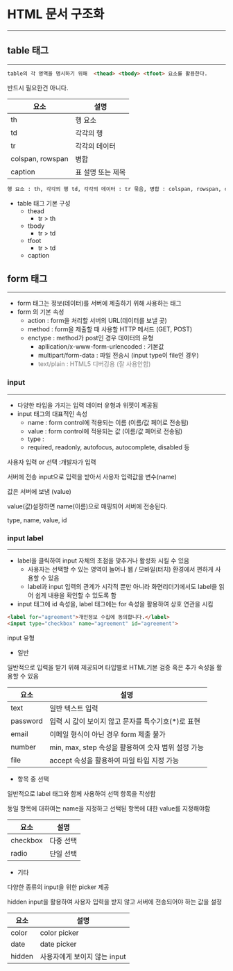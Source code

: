 # HTML 문서 구조화

---



## table 태그

---



```html
table의 각 영역을 명시하기 위해  <thead> <tbody> <tfoot> 요소를 활용한다.
```

반드시 필요한건 아니다.





| 요소             | 설명              |
| ---------------- | ----------------- |
| th               | 행 요소           |
| td               | 각각의 행         |
| tr               | 각각의 데이터     |
| colspan, rowspan | 병합              |
| caption          | 표 설명 또는 제목 |



```html
행 요소 : th, 각각의 행 td, 각각의 데이터 : tr 묶음, 병합 : colspan, rowspan, caption: 표 설명 또는 제목
```



- table 태그 기본 구성
  - thead
    - tr > th
  - tbody
    - tr > td
  - tfoot
    - tr > td
  - caption





## form 태그

---

- form  태그는 정보(데이터)를 서버에 제출하기 위해 사용하는 태그
- form 의 기본 속성
  - action : form을 처리할 서버의 URL(데이터를 보낼 곳)
  - method : form을 제출할 때 사용할 HTTP 메서드 (GET, POST)
  - enctype : method가 post인 경우 데이터의 유형
    - apllication/x-www-form-urlencoded : 기본값
    - multipart/form-data : 파일 전송시 (input type이 file인 경우)
    - <span style="color:gray">text/plain : HTML5 디버깅용 (잘 사용안함)</span>



### input

---

- 다양한 타입을 가지는 입력 데이터 유형과 위젯이 제공됨
- input 태그의 대표적인 속성
  - name : form control에 적용되는 이름 (이름/값 페어로 전송됨)
  - value : form control에 적용되는 값 (이름/값 페어로 전송됨)
  - type : 
  - required, readonly, autofocus, autocomplete, disabled 등



사용자 입력 or 선택 :개발자가 입력

서버에 전송 input으로 입력을 받아서 사용자 입력값을 변수(name)

값은 서버에 보냄 (value)

value(값)설정하면 name(이름)으로 매핑되어 서버에 전송된다.

type, name, value, id





### input label

---

- label을 클릭하여 input 자체의 초점을 맞추거나 활성화 시킬 수 있음
  - 사용자는 선택할 수 있는 영역이 늘어나 웹 / 모바일(터치) 환경에서 편하게 사용할 수 있음
  - label과 input 입력의 관계가 시각적 뿐만 아니라 화면리더기에서도 label을 읽어 쉽게 내용을 확인할 수 있도록 함
- input 태그에 id 속성을, label 태그에는 for 속성을 활용하여 상호 연관을 시킴

```html
<label for="agreement">개인정보 수집에 동의합니다.</label>
<input type="checkbox" name="agreement" id="agreement">
```



input 유형

- 일반

일반적으로 입력을 받기 위해 제공되며 타입별로 HTML기본 검증 혹은 추가 속성을 활용할 수 있음

| 요소     | 설명                                               |
| -------- | -------------------------------------------------- |
| text     | 일반 텍스트 입력                                   |
| password | 입력 시 값이 보이지 않고 문자를 특수기호(*)로 표현 |
| email    | 이메일 형식이 아닌 경우 form 제출 불가             |
| number   | min, max, step 속성을 활용하여 숫자 범위 설정 가능 |
| file     | accept 속성을 활용하여 파일 타입 지정 가능         |



- 항목 중 선택

일반적으로 label 태그와 함께 사용하여 선택 항목을 작성함

동일 항목에 대하여는 name을 지정하고 선택된 항목에 대한 value를 지정해야함

| 요소     | 설명      |
| -------- | --------- |
| checkbox | 다중 선택 |
| radio    | 단일 선택 |



- 기타

다양한 종류의 input을 위한 picker 제공

hidden input을 활용하여 사용자 입력을 받지 않고 서버에 전송되어야 하는 값을 설정

| 요소   | 설명                         |
| ------ | ---------------------------- |
| color  | color picker                 |
| date   | date picker                  |
| hidden | 사용자에게 보이지 않는 input |

